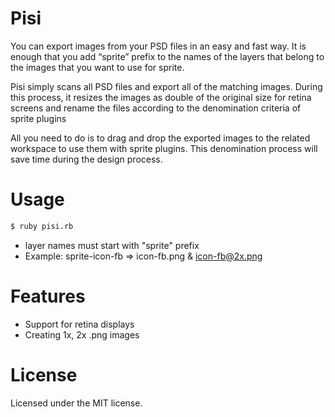 # Pisi

You can export images from your PSD files in an easy and fast way. It is enough that you add “sprite” prefix to the names of the layers that belong to the images that you want to use for sprite.

Pisi simply scans all PSD files and export all of the matching images. During this process, it resizes the images as double of the original size for retina screens and rename the files according to the denomination criteria of sprite plugins

All you need to do is to drag and drop the exported images to the related workspace to use them with sprite plugins. This denomination process will save time during the design process.

# Usage
```sh
$ ruby pisi.rb
```
* layer names must start with "sprite" prefix
* Example: sprite-icon-fb => icon-fb.png & icon-fb@2x.png

# Features

* Support for retina displays
* Creating 1x, 2x .png images

# License
Licensed under the MIT license.

